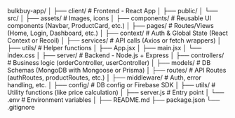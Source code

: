 bulkbuy-app/
│
├── client/                 # Frontend - React App
│   ├── public/
│   └── src/
│       ├── assets/         # Images, icons
│       ├── components/     # Reusable UI components (Navbar, ProductCard, etc.)
│       ├── pages/          # Routes/Views (Home, Login, Dashboard, etc.)
│       ├── context/        # Auth & Global State (React Context or Recoil)
│       ├── services/       # API calls (Axios or fetch wrappers)
│       ├── utils/          # Helper functions
│       ├── App.jsx
│       ├── main.jsx
│       └── index.css
│
├── server/                 # Backend - Node.js + Express
│   ├── controllers/        # Business logic (orderController, userController)
│   ├── models/             # DB Schemas (MongoDB with Mongoose or Prisma)
│   ├── routes/             # API Routes (authRoutes, productRoutes, etc.)
│   ├── middleware/         # Auth, error handling, etc.
│   ├── config/             # DB config or Firebase SDK
│   ├── utils/              # Utility functions (like price calculation)
│   ├── server.js           # Entry point
│   └── .env                # Environment variables
│
├── README.md
├── package.json
└── .gitignore
